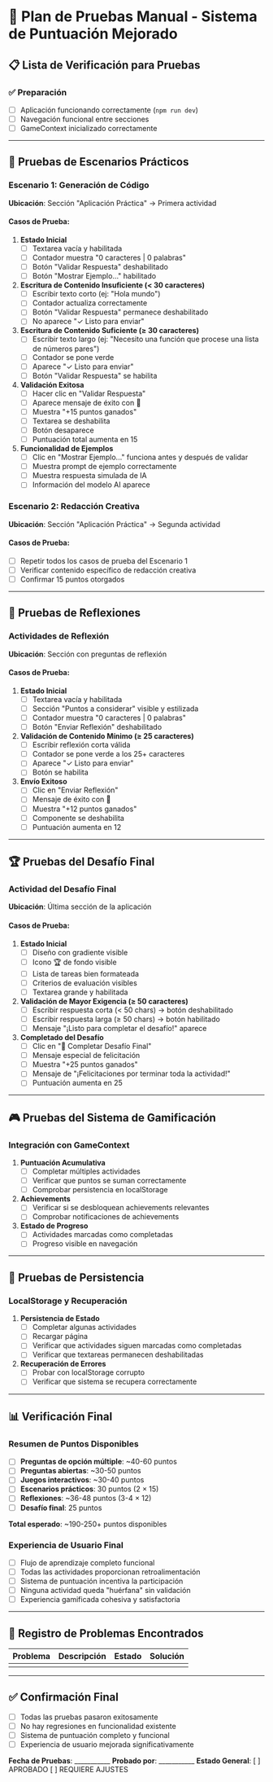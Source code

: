 # 🧪 Plan de Pruebas Manual - Sistema de Puntuación Mejorado

## 📋 Lista de Verificación para Pruebas

### ✅ Preparación
- [ ] Aplicación funcionando correctamente (`npm run dev`)
- [ ] Navegación funcional entre secciones
- [ ] GameContext inicializado correctamente

---

## 🎯 Pruebas de Escenarios Prácticos

### Escenario 1: Generación de Código
**Ubicación**: Sección "Aplicación Práctica" → Primera actividad

#### Casos de Prueba:
1. **Estado Inicial**
   - [ ] Textarea vacía y habilitada
   - [ ] Contador muestra "0 caracteres | 0 palabras"
   - [ ] Botón "Validar Respuesta" deshabilitado
   - [ ] Botón "Mostrar Ejemplo..." habilitado

2. **Escritura de Contenido Insuficiente (< 30 caracteres)**
   - [ ] Escribir texto corto (ej: "Hola mundo")
   - [ ] Contador actualiza correctamente
   - [ ] Botón "Validar Respuesta" permanece deshabilitado
   - [ ] No aparece "✓ Listo para enviar"

3. **Escritura de Contenido Suficiente (≥ 30 caracteres)**
   - [ ] Escribir texto largo (ej: "Necesito una función que procese una lista de números pares")
   - [ ] Contador se pone verde
   - [ ] Aparece "✓ Listo para enviar"
   - [ ] Botón "Validar Respuesta" se habilita

4. **Validación Exitosa**
   - [ ] Hacer clic en "Validar Respuesta"
   - [ ] Aparece mensaje de éxito con 🎉
   - [ ] Muestra "+15 puntos ganados"
   - [ ] Textarea se deshabilita
   - [ ] Botón desaparece
   - [ ] Puntuación total aumenta en 15

5. **Funcionalidad de Ejemplos**
   - [ ] Clic en "Mostrar Ejemplo..." funciona antes y después de validar
   - [ ] Muestra prompt de ejemplo correctamente
   - [ ] Muestra respuesta simulada de IA
   - [ ] Información del modelo AI aparece

### Escenario 2: Redacción Creativa
**Ubicación**: Sección "Aplicación Práctica" → Segunda actividad

#### Casos de Prueba:
- [ ] Repetir todos los casos de prueba del Escenario 1
- [ ] Verificar contenido específico de redacción creativa
- [ ] Confirmar 15 puntos otorgados

---

## 🤔 Pruebas de Reflexiones

### Actividades de Reflexión
**Ubicación**: Sección con preguntas de reflexión

#### Casos de Prueba:
1. **Estado Inicial**
   - [ ] Textarea vacía y habilitada
   - [ ] Sección "Puntos a considerar" visible y estilizada
   - [ ] Contador muestra "0 caracteres | 0 palabras"
   - [ ] Botón "Enviar Reflexión" deshabilitado

2. **Validación de Contenido Mínimo (≥ 25 caracteres)**
   - [ ] Escribir reflexión corta válida
   - [ ] Contador se pone verde a los 25+ caracteres
   - [ ] Aparece "✓ Listo para enviar"
   - [ ] Botón se habilita

3. **Envío Exitoso**
   - [ ] Clic en "Enviar Reflexión"
   - [ ] Mensaje de éxito con 🎉
   - [ ] Muestra "+12 puntos ganados"
   - [ ] Componente se deshabilita
   - [ ] Puntuación aumenta en 12

---

## 🏆 Pruebas del Desafío Final

### Actividad del Desafío Final
**Ubicación**: Última sección de la aplicación

#### Casos de Prueba:
1. **Estado Inicial**
   - [ ] Diseño con gradiente visible
   - [ ] Icono 🏆 de fondo visible
   - [ ] Lista de tareas bien formateada
   - [ ] Criterios de evaluación visibles
   - [ ] Textarea grande y habilitada

2. **Validación de Mayor Exigencia (≥ 50 caracteres)**
   - [ ] Escribir respuesta corta (< 50 chars) → botón deshabilitado
   - [ ] Escribir respuesta larga (≥ 50 chars) → botón habilitado
   - [ ] Mensaje "¡Listo para completar el desafío!" aparece

3. **Completado del Desafío**
   - [ ] Clic en "🎯 Completar Desafío Final"
   - [ ] Mensaje especial de felicitación
   - [ ] Muestra "+25 puntos ganados"
   - [ ] Mensaje de "¡Felicitaciones por terminar toda la actividad!"
   - [ ] Puntuación aumenta en 25

---

## 🎮 Pruebas del Sistema de Gamificación

### Integración con GameContext
1. **Puntuación Acumulativa**
   - [ ] Completar múltiples actividades
   - [ ] Verificar que puntos se suman correctamente
   - [ ] Comprobar persistencia en localStorage

2. **Achievements**
   - [ ] Verificar si se desbloquean achievements relevantes
   - [ ] Comprobar notificaciones de achievements

3. **Estado de Progreso**
   - [ ] Actividades marcadas como completadas
   - [ ] Progreso visible en navegación

---

## 🔄 Pruebas de Persistencia

### LocalStorage y Recuperación
1. **Persistencia de Estado**
   - [ ] Completar algunas actividades
   - [ ] Recargar página
   - [ ] Verificar que actividades siguen marcadas como completadas
   - [ ] Verificar que textareas permanecen deshabilitadas

2. **Recuperación de Errores**
   - [ ] Probar con localStorage corrupto
   - [ ] Verificar que sistema se recupera correctamente

---

## 📊 Verificación Final

### Resumen de Puntos Disponibles
- [ ] **Preguntas de opción múltiple**: ~40-60 puntos
- [ ] **Preguntas abiertas**: ~30-50 puntos  
- [ ] **Juegos interactivos**: ~30-40 puntos
- [ ] **Escenarios prácticos**: 30 puntos (2 × 15)
- [ ] **Reflexiones**: ~36-48 puntos (3-4 × 12)
- [ ] **Desafío final**: 25 puntos

**Total esperado**: ~190-250+ puntos disponibles

### Experiencia de Usuario Final
- [ ] Flujo de aprendizaje completo funcional
- [ ] Todas las actividades proporcionan retroalimentación
- [ ] Sistema de puntuación incentiva la participación
- [ ] Ninguna actividad queda "huérfana" sin validación
- [ ] Experiencia gamificada cohesiva y satisfactoria

---

## 🐛 Registro de Problemas Encontrados

| Problema | Descripción | Estado | Solución |
|----------|-------------|---------|----------|
| | | | |

---

## ✅ Confirmación Final

- [ ] Todas las pruebas pasaron exitosamente
- [ ] No hay regresiones en funcionalidad existente  
- [ ] Sistema de puntuación completo y funcional
- [ ] Experiencia de usuario mejorada significativamente

**Fecha de Pruebas**: ___________
**Probado por**: ___________
**Estado General**: [ ] APROBADO [ ] REQUIERE AJUSTES
